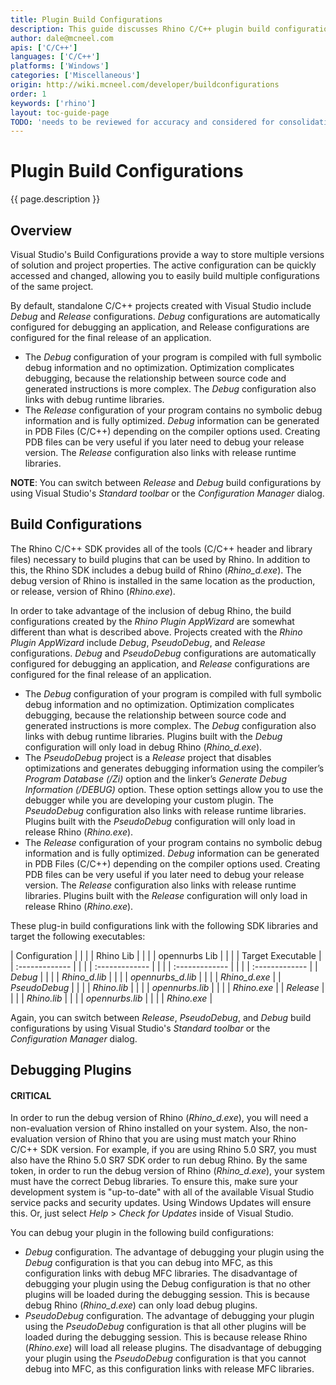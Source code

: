 ```yaml
---
title: Plugin Build Configurations
description: This guide discusses Rhino C/C++ plugin build configurations and how to use them.
author: dale@mcneel.com
apis: ['C/C++']
languages: ['C/C++']
platforms: ['Windows']
categories: ['Miscellaneous']
origin: http://wiki.mcneel.com/developer/buildconfigurations
order: 1
keywords: ['rhino']
layout: toc-guide-page
TODO: 'needs to be reviewed for accuracy and considered for consolidation with other plugin topics'
---
```


# Plugin Build Configurations

{{ page.description }}

## Overview

Visual Studio's Build Configurations provide a way to store multiple versions of solution and project properties.  The active configuration can be quickly accessed and changed, allowing you to easily build multiple configurations of the same project.

By default, standalone C/C++ projects created with Visual Studio include *Debug* and *Release* configurations.  *Debug* configurations are automatically configured for debugging an application, and Release configurations are configured for the final release of an application.

- The *Debug* configuration of your program is compiled with full symbolic debug information and no optimization. Optimization complicates debugging, because the relationship between source code and generated instructions is more complex. The *Debug* configuration also links with debug runtime libraries.
- The *Release* configuration of your program contains no symbolic debug information and is fully optimized. *Debug* information can be generated in PDB Files (C/C++) depending on the compiler options used.  Creating PDB files can be very useful if you later need to debug your release version.  The *Release* configuration also links with release runtime libraries.

**NOTE**: You can switch between *Release* and *Debug* build configurations by using Visual Studio's *Standard toolbar* or the *Configuration Manager* dialog.

## Build Configurations

The Rhino C/C++ SDK provides all of the tools (C/C++ header and library files) necessary to build plugins that can be used by Rhino.  In addition to this, the Rhino SDK includes a debug build of Rhino (*Rhino_d.exe*).  The debug version of Rhino is installed in the same location as the production, or release, version of Rhino (*Rhino.exe*).

In order to take advantage of the inclusion of debug Rhino, the build configurations created by the *Rhino Plugin AppWizard* are somewhat different than what is described above.  Projects created with the *Rhino Plugin AppWizard* include *Debug*, *PseudoDebug*, and *Release* configurations.  *Debug* and *PseudoDebug* configurations are automatically configured for debugging an application, and *Release* configurations are configured for the final release of an application.

- The *Debug* configuration of your program is compiled with full symbolic debug information and no optimization.  Optimization complicates debugging, because the relationship between source code and generated instructions is more complex.  The *Debug* configuration also links with debug runtime libraries. Plugins built with the *Debug* configuration will only load in debug Rhino (*Rhino_d.exe*).
- The *PseudoDebug* project is a *Release* project that disables optimizations and generates debugging information using the compiler’s *Program Database (/Zi)* option and the linker’s *Generate Debug Information (/DEBUG)* option.  These option settings allow you to use the debugger while you are developing your custom plugin.  The *PseudoDebug* configuration also links with release runtime libraries.  Plugins built with the *PseudoDebug* configuration will only load in release Rhino (*Rhino.exe*).
- The *Release* configuration of your program contains no symbolic debug information and is fully optimized.  *Debug* information can be generated in PDB Files (C/C++) depending on the compiler options used.  Creating PDB files can be very useful if you later need to debug your release version.  The *Release* configuration also links with release runtime libraries.  Plugins built with the *Release* configuration will only load in release Rhino (*Rhino.exe*).

These plug-in build configurations link with the following SDK libraries and target the following executables:

| Configuration     | | | | Rhino Lib     | | | | 	opennurbs Lib     | | | | Target Executable     |
| :------------- | | | | :------------- | | | | :------------- | | | | :------------- |
| *Debug*       | | | | *Rhino_d.lib*      | | | | *opennurbs_d.lib*       | | | | *Rhino_d.exe*       |
| *PseudoDebug*	       | | | | *Rhino.lib*       | | | | *opennurbs.lib*       | | | | *Rhino.exe*       |
| *Release*       | | | | *Rhino.lib*       | | | | *opennurbs.lib*      | | | | *Rhino.exe*       |

Again, you can switch between *Release*, *PseudoDebug*, and *Debug* build configurations by using Visual Studio's *Standard toolbar* or the *Configuration Manager* dialog.

## Debugging Plugins

<div class="bs-callout bs-callout-danger">
  <h4>CRITICAL</h4>
  <p>In order to run the debug version of Rhino (<i>Rhino_d.exe</i>), you will need a non-evaluation version of Rhino installed on your system.  Also, the non-evaluation version of Rhino that you are using must match your Rhino C/C++ SDK version.  For example, if you are using Rhino 5.0 SR7, you must also have the Rhino 5.0 SR7 SDK order to run debug Rhino.  By the same token, in order to run the debug version of Rhino (<i>Rhino_d.exe</i>), your system must have the correct Debug libraries. To ensure this, make sure your development system is "up-to-date" with all of the available Visual Studio service packs and security updates.  Using Windows Updates will ensure this.  Or, just select <i>Help</i> > <i>Check for Updates</i> inside of Visual Studio.</p>
</div>

You can debug your plugin in the following build configurations:

- *Debug* configuration.  The advantage of debugging your plugin using the *Debug* configuration is that you can debug into MFC, as this configuration links with debug MFC libraries.  The disadvantage of debugging your plugin using the Debug configuration is that no other plugins will be loaded during the debugging session.  This is because debug Rhino (*Rhino_d.exe*) can only load debug plugins.
- *PseudoDebug* configuration.  The advantage of debugging your plugin using the *PseudoDebug* configuration is that all other plugins will be loaded during the debugging session.  This is because release Rhino (*Rhino.exe*) will load all release plugins.  The disadvantage of debugging your plugin using the *PseudoDebug* configuration is that you cannot debug into MFC, as this configuration links with release MFC libraries.
